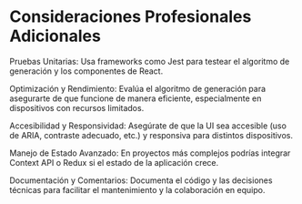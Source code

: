 # Consideraciones Profesionales Adicionales
Pruebas Unitarias: Usa frameworks como Jest para testear el algoritmo de generación y los componentes de React.

Optimización y Rendimiento: Evalúa el algoritmo de generación para asegurarte de que funcione de manera eficiente, especialmente en dispositivos con recursos limitados.

Accesibilidad y Responsividad: Asegúrate de que la UI sea accesible (uso de ARIA, contraste adecuado, etc.) y responsiva para distintos dispositivos.

Manejo de Estado Avanzado: En proyectos más complejos podrías integrar Context API o Redux si el estado de la aplicación crece.

Documentación y Comentarios: Documenta el código y las decisiones técnicas para facilitar el mantenimiento y la colaboración en equipo.
